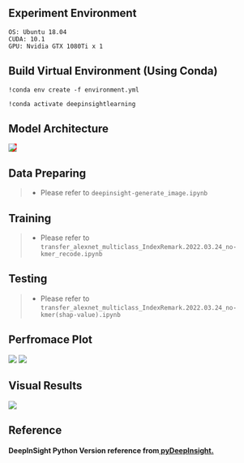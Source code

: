 ## Experiment Environment

```
OS: Ubuntu 18.04
CUDA: 10.1
GPU: Nvidia GTX 1080Ti x 1
```
## Build Virtual Environment (Using Conda)

```
!conda env create -f environment.yml

!conda activate deepinsightlearning
```
## Model Architecture
<img src='https://github.com/IlikeBB/GISAID-Sequnce-DeepInSight-Deeplearning/blob/main/DeepInSight.png'  style="background-color:red;">

## Data Preparing
> * Please refer to `deepinsight-generate_image.ipynb`

## Training
> * Please refer to `transfer_alexnet_multiclass_IndexRemark.2022.03.24_no-kmer_recode.ipynb`

## Testing
> * Please refer to `transfer_alexnet_multiclass_IndexRemark.2022.03.24_no-kmer(shap-value).ipynb`

## Perfromace Plot
<img src='https://github.com/IlikeBB/GISAID-Sequnce-DeepInSight-Deeplearning/blob/main/deepinsight.2022.03.24/multiclass-allunit-no-kmer-alexnet-train-val-acc.png'>
<img src='https://github.com/IlikeBB/GISAID-Sequnce-DeepInSight-Deeplearning/blob/main/deepinsight.2022.03.24/multiclass-allunit-no-kmer-alexnet-train-val-loss.png'>

## Visual Results
<img src='https://github.com/IlikeBB/GISAID-Sequnce-DeepInSight-Deeplearning/blob/main/RNA3/shap_results_01.png'>

## Reference
#### DeepInSight Python Version reference from<a href='https://github.com/alok-ai-lab/pyDeepInsight'> pyDeepInsight.
